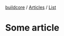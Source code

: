<a href="https://github.com/buildcore">buildcore</a> / <a href="https://github.com/buildcore#articles">Articles</a> / <a href="https://github.com/buildcore/list">List</a>

# Some article
